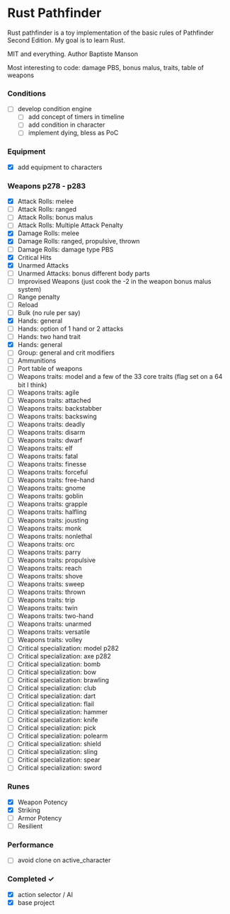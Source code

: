 # Rust Pathfinder

Rust pathfinder is a toy implementation of the basic rules of Pathfinder Second Edition.
My goal is to learn Rust.

MIT and everything. Author Baptiste Manson

Most interesting to code: damage PBS, bonus malus, traits, table of weapons

### Conditions

- [ ] develop condition engine
  - [ ] add concept of timers in timeline
  - [ ] add condition in character
  - [ ] implement dying, bless as PoC

### Equipment

- [x] add equipment to characters

### Weapons p278 - p283

- [x] Attack Rolls: melee
- [ ] Attack Rolls: ranged
- [ ] Attack Rolls: bonus malus
- [ ] Attack Rolls: Multiple Attack Penalty
- [x] Damage Rolls: melee
- [x] Damage Rolls: ranged, propulsive, thrown
- [ ] Damage Rolls: damage type PBS
- [x] Critical Hits
- [x] Unarmed Attacks
- [ ] Unarmed Attacks: bonus different body parts
- [ ] Improvised Weapons (just cook the -2 in the weapon bonus malus system)
- [ ] Range penalty
- [ ] Reload
- [ ] Bulk (no rule per say)
- [x] Hands: general
- [ ] Hands: option of 1 hand or 2 attacks
- [ ] Hands: two hand trait
- [x] Hands: general
- [ ] Group: general and crit modifiers
- [ ] Ammunitions
- [ ] Port table of weapons
- [ ] Weapons traits: model and a few of the 33 core traits (flag set on a 64 bit I think)
- [ ] Weapons traits: agile
- [ ] Weapons traits: attached
- [ ] Weapons traits: backstabber
- [ ] Weapons traits: backswing
- [ ] Weapons traits: deadly
- [ ] Weapons traits: disarm
- [ ] Weapons traits: dwarf
- [ ] Weapons traits: elf
- [ ] Weapons traits: fatal
- [ ] Weapons traits: finesse
- [ ] Weapons traits: forceful
- [ ] Weapons traits: free-hand
- [ ] Weapons traits: gnome
- [ ] Weapons traits: goblin
- [ ] Weapons traits: grapple
- [ ] Weapons traits: halfling
- [ ] Weapons traits: jousting
- [ ] Weapons traits: monk
- [ ] Weapons traits: nonlethal
- [ ] Weapons traits: orc
- [ ] Weapons traits: parry
- [ ] Weapons traits: propulsive
- [ ] Weapons traits: reach
- [ ] Weapons traits: shove
- [ ] Weapons traits: sweep
- [ ] Weapons traits: thrown
- [ ] Weapons traits: trip
- [ ] Weapons traits: twin
- [ ] Weapons traits: two-hand
- [ ] Weapons traits: unarmed
- [ ] Weapons traits: versatile
- [ ] Weapons traits: volley
- [ ] Critical specialization: model p282
- [ ] Critical specialization: axe p282
- [ ] Critical specialization: bomb
- [ ] Critical specialization: bow
- [ ] Critical specialization: brawling
- [ ] Critical specialization: club
- [ ] Critical specialization: dart
- [ ] Critical specialization: flail
- [ ] Critical specialization: hammer
- [ ] Critical specialization: knife
- [ ] Critical specialization: pick
- [ ] Critical specialization: polearm
- [ ] Critical specialization: shield
- [ ] Critical specialization: sling
- [ ] Critical specialization: spear
- [ ] Critical specialization: sword

### Runes

- [x] Weapon Potency
- [x] Striking
- [ ] Armor Potency
- [ ] Resilient

### Performance

- [ ] avoid clone on active_character

### Completed ✓

- [x] action selector / AI
- [x] base project
